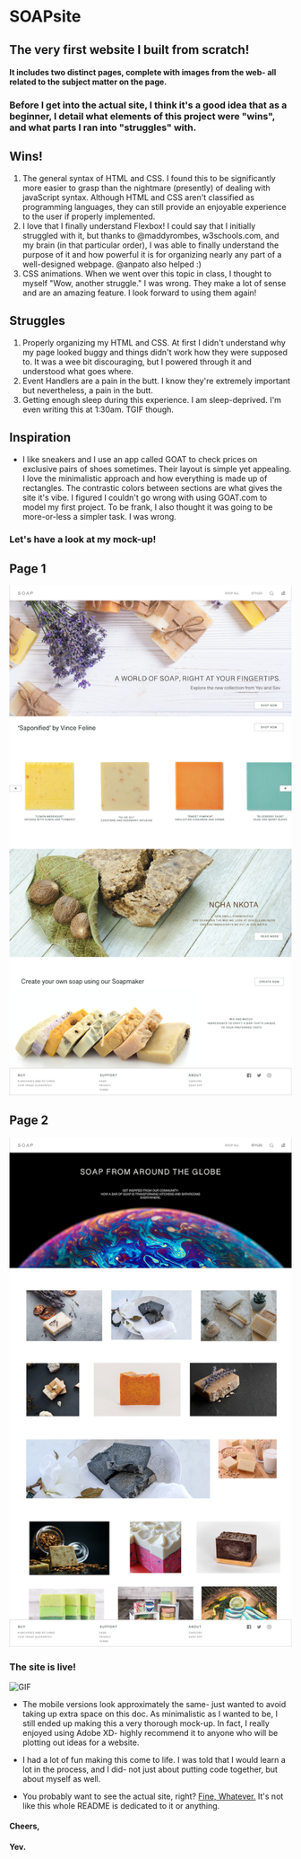 # SOAPsite

## The very first website I built from scratch! 
#### It includes two distinct pages, complete with images from the web- all related to the subject matter on the page.

### Before I get into the actual site, I think it's a good idea that as a beginner, I detail what elements of this project were "wins", and what parts I ran into "struggles" with.

## Wins!

1. The general syntax of HTML and CSS. I found this to be significantly more easier to grasp than the nightmare (presently) of dealing with javaScript syntax. Although HTML and CSS aren't classified as programming languages, they can still provide an enjoyable experience to the user if properly implemented.
2. I love that I finally understand Flexbox! I could say that I initially struggled with it, but thanks to @maddyrombes, w3schools.com, and my brain (in that particular order), I was able to finally understand the purpose of it and how powerful it is for organizing nearly any part of a well-designed webpage. @anpato also helped :)
3. CSS animations. When we went over this topic in class, I thought to myself "Wow, another struggle." I was wrong. They make a lot of sense and are an amazing feature. I look forward to using them again!

## Struggles

1. Properly organizing my HTML and CSS. At first I didn't understand why my page looked buggy and things didn't work how they were supposed to. It was a wee bit discouraging, but I powered through it and understood what goes where.
2. Event Handlers are a pain in the butt. I know they're extremely important but nevertheless, a pain in the butt.
3. Getting enough sleep during this experience. I am sleep-deprived. I'm even writing this at 1:30am. TGIF though.

## Inspiration
* I like sneakers and I use an app called GOAT to check prices on exclusive pairs of shoes sometimes. Their layout is simple yet appealing. I love the minimalistic approach and how everything is made up of rectangles. The contrastic colors between sections are what gives the site it's vibe. I figured I couldn't go wrong with using GOAT.com to model my first project. To be frank, I also thought it was going to be more-or-less a simpler task. I was wrong. 

### Let's have a look at my mock-up!


## Page 1


![Page 1](https://github.com/yevyork/SOAPsite/blob/master/mock-up/web1.png?raw=true)

## Page 2


![Page 2](https://github.com/yevyork/SOAPsite/blob/master/mock-up/web2.png?raw=true)


### The site is live!

![GIF](https://github.com/yevyork/SOAPsite/blob/master/SOAPsite20fps.gif)

* The mobile versions look approximately the same- just wanted to avoid taking up extra space on this doc. As minimalistic as I wanted to be, I still ended up making this a very thorough mock-up. In fact, I really enjoyed using Adobe XD- highly recommend it to anyone who will be plotting out ideas for a website. 


* I had a lot of fun making this come to life. I was told that I would learn a lot in the process, and I did- not just about putting code together, but about myself as well.

* You probably want to see the actual site, right? <a href="https://yevyork.github.io/SOAPsite/" target="_blank" rel="noopener">Fine, Whatever.</a> It's not like this whole README is dedicated to it or anything.



#### Cheers,
#### Yev.



